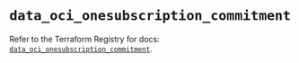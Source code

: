 # `data_oci_onesubscription_commitment`

Refer to the Terraform Registry for docs: [`data_oci_onesubscription_commitment`](https://registry.terraform.io/providers/oracle/oci/7.19.0/docs/data-sources/onesubscription_commitment).
